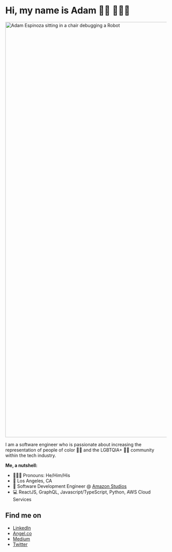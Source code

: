# Hi, my name is Adam 👋🏽 👨🏽‍💻

<img width="1294" alt="Adam Espinoza sitting in a chair debugging a Robot" src="https://user-images.githubusercontent.com/11344661/87259683-ee78fe00-c461-11ea-86c8-5d0642895aee.png">

I am a software engineer who is passionate about increasing the representation of people of color ✊🏽 and the LGBTQIA+  🏳️‍🌈 community within the tech industry. 

**Me, a nutshell:**
- 💁🏽‍♂️ Pronouns: He/Him/His
- 📍 Los Angeles, CA
- 💼 Software Development Engineer @ [Amazon Studios](https://studios.amazon.com/)
- 💻 ReactJS, GraphQL, Javascript/TypeScript, Python, AWS Cloud Services


## Find me on
- <a href="https://www.linkedin.com/in/adamespinoza/">LinkedIn</a>
- <a href="https://angel.co/adamespi">Angel.co</a>
- <a href="https://medium.com/@adamespinoza">Medium</a>
- <a href="https://twitter.com/adamespi_">Twitter</a>

